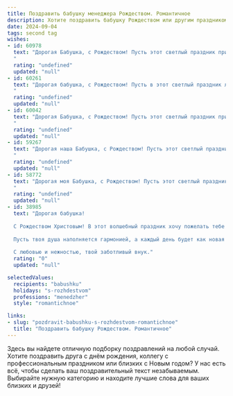 ```yaml
---
title: Поздравить бабушку менеджера Рождеством. Романтичное
description: Хотите поздравить бабушку Рождеством или другим праздником? Наш ИИ создаст незабываемое поздравление, а вы обязательно выделитесь среди других.  
date: 2024-09-04
tags: second tag
wishes:
- id: 60978
  text: "Дорогая Бабушка, с Рождеством! Пусть этот светлый праздник принесет в Вашу жизнь тепло, любовь и радость. Желаю Вам крепкого здоровья, душевного покоя и много счастливых мгновений в кругу любимых.
  "
  rating: "undefined"
  updated: "null"
- id: 60261
  text: "Дорогая бабушка, с Рождеством! Пусть в этот светлый праздник любовь согревает ваше сердце, а уют и тепло царят в вашем доме.  Желаю вам крепкого здоровья, бесконечного счастья и исполнения всех желаний. Пусть Рождество подарит вам покой и радость, а новый год станет полон новых надежд и чудес!
  "
  rating: "undefined"
  updated: "null"
- id: 60042
  text: "Дорогая Бабушка, с Рождеством! Пусть этот светлый праздник принесет в Вашу жизнь тепло, радость и волшебство, как в те милые времена, когда Вы были молодой и прекрасной. Пускай рождественская звезда освещает Ваш путь, а ангел-хранитель оберегает от всех невзгод. С любовью и уважением, Ваш менеджер.
  "
  rating: "undefined"
  updated: "null"
- id: 59267
  text: "Дорогая наша Бабушка, с Рождеством! Пусть этот светлый праздник принесет тебе тепло и уют, а каждый день будет наполнен счастьем и любовью. Ты для нас – настоящая волшебница, которая создает вокруг себя атмосферу праздника и добра. Спасибо за твою бесконечную заботу и любовь, за мудрость, которую ты нам даришь. Желаем тебе крепкого здоровья,  счастья, исполнения всех желаний и, конечно же,  нескончаемой любви.
  "
  rating: "undefined"
  updated: "null"
- id: 58772
  text: "Дорогая моя Бабушка, с Рождеством! Пусть этот светлый праздник принесет тебе мир, любовь и тепло, как зимнее солнце, согревающее сердце. Пусть твой день будет наполнен радостью, а душа — спокойствием. Счастливого Рождества, милая моя!
  "
  rating: "undefined"
  updated: "null"
- id: 38985
  text: "Дорогая бабушка!
  
  С Рождеством Христовым! В этот волшебный праздник хочу пожелать тебе море любви и счастья. Пусть каждая снежинка, падающая с неба, приносит в твою жизнь тепло и радость. Ты — светлый лучик в нашем мире, и твоя мудрость всегда вдохновляет на свершения.
  
  Пусть твоя душа наполняется гармонией, а каждый день будет как новая страница счастливой книги. Желаю, чтобы в новом году судьба дарила тебе только положительные эмоции, новые впечатления и, конечно, много искренних улыбок.
  
  С любовью и нежностью, твой заботливый внук."
  rating: "0"
  updated: "null"

selectedValues:
  recipients: "babushku"
  holidays: "s-rozhdestvom"
  professions: "menedzher"
  style: "romantichnoe"

links:
- slug: "pozdravit-babushku-s-rozhdestvom-romantichnoe"
  title: "Поздравить бабушку Рождеством. Романтичное"
---
```


Здесь вы найдете отличную подборку поздравлений на любой случай. 
Хотите поздравить друга с днём рождения, коллегу с профессиональным праздником или близких с Новым годом? У нас есть всё, чтобы сделать ваш поздравительный текст незабываемым. Выбирайте нужную категорию и находите лучшие слова для ваших близких и друзей!
